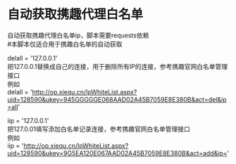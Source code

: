 # 自动获取携趣代理白名单
自动获取携趣代理白名单ip，脚本需要requests依赖  
#本脚本仅适合用于携趣白名单的自动获取  

delall = '127.0.0.1'   
把127.0.0.1替换成自己的连接，用于删除所有IP的连接，参考携趣官网白名单管理接口  
例如  
delall = 'http://op.xiequ.cn/IpWhiteList.aspx?uid=128590&ukey=945GGGGGE068AAD02A45B7059E8E380B&act=del&ip=all'  

iip = '127.0.0.1'  
把127.0.01填写添加白名单记录连接，参考携趣官网白名单管理接口  
例如  
iip = 'http://op.xiequ.cn/IpWhiteList.aspx?uid=128590&ukey=9G5EA120E067AAD02A45B7059E8E380B&act=add&ip='
